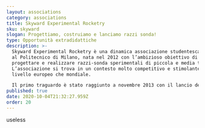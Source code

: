 ```yaml
---
layout: associations
category: associations
title: Skyward Experimental Rocketry
sku: skyward
slogan: Progettiamo, costruiamo e lanciamo razzi sonda!
type: Opportunità extradidattiche
description: >-
  Skyward Experimental Rocketry è una dinamica associazione studentesca attiva
  al Politecnico di Milano, nata nel 2012 con l’ambizioso obiettivo di
  progettare e realizzare razzi-sonda sperimentali di piccola e media taglia.
  L’associazione si trova in un contesto molto competitivo e stimolante sia a
  livello europeo che mondiale.

  Il primo traguardo è stato raggiunto a novembre 2013 con il lancio del Rocksanne I-X che ha raggiunto i 1000 metri di quota, mentre nell’ultimo anno (2019) è stata lanciata per due volte un’evoluzione di quest’ultimo, Hermes, equipaggiato con sistemi molto più complessi e avanzati rispetto al precedente. L’associazione ha intenzione di continuare la sua tradizione di lanci nel prossimo futuro e di partecipare alla nuova competizione europea (Euroc).
published: true
date: 2020-10-04T21:32:27.959Z
order: 20
---
```

useless
